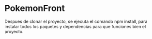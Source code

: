 # PokemonFront
Despues de clonar el proyecto, se ejecuta el comando npm install, para instalar todos los paquetes y dependencias para que funciones bien el proyecto.
